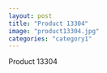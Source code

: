 ```yaml
---
layout: post
title: "Product 13304"
image: "product13304.jpg"
categories: "category1"
---
```

Product 13304
